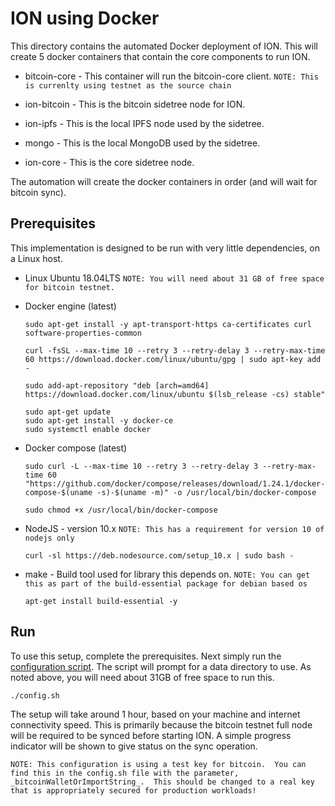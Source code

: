# ION using Docker 

This directory contains the automated Docker deployment of ION.  This will create 5 docker containers that contain the core components to run ION.

- bitcoin-core - This container will run the bitcoin-core client.  `NOTE: This is currenlty using testnet as the source chain`

- ion-bitcoin - This is the bitcoin sidetree node for ION.

- ion-ipfs - This is the local IPFS node used by the sidetree.

- mongo - This is the local MongoDB used by the sidetree.

- ion-core - This is the core sidetree node.

The automation will create the docker containers in order (and will wait for bitcoin sync).

## Prerequisites

This implementation is designed to be run with very little dependencies, on a Linux host.

- Linux Ubuntu 18.04LTS  `NOTE: You will need about 31 GB of free space for bitcoin testnet.`

- Docker engine (latest)
  ```
  sudo apt-get install -y apt-transport-https ca-certificates curl software-properties-common

  curl -fsSL --max-time 10 --retry 3 --retry-delay 3 --retry-max-time 60 https://download.docker.com/linux/ubuntu/gpg | sudo apt-key add -

  sudo add-apt-repository "deb [arch=amd64] https://download.docker.com/linux/ubuntu $(lsb_release -cs) stable"

  sudo apt-get update
  sudo apt-get install -y docker-ce
  sudo systemctl enable docker
  ```

- Docker compose (latest)
  ```
  sudo curl -L --max-time 10 --retry 3 --retry-delay 3 --retry-max-time 60 "https://github.com/docker/compose/releases/download/1.24.1/docker-compose-$(uname -s)-$(uname -m)" -o /usr/local/bin/docker-compose

  sudo chmod +x /usr/local/bin/docker-compose
  ```

- NodeJS - version 10.x   `NOTE: This has a requirement for version 10 of nodejs only`
  ```
  curl -sl https://deb.nodesource.com/setup_10.x | sudo bash -
  ```

- make - Build tool used for library this depends on.  `NOTE: You can get this as part of the build-essential package for debian based os`
  ```
  apt-get install build-essential -y
  ```

## Run

To use this setup, complete the prerequisites.  Next simply run the [configuration script](config.sh).  The script will prompt for a data directory to use.  As noted above, you will need about 31GB of free space to run this.

```
./config.sh
```

The setup will take around 1 hour, based on your machine and internet connectivity speed.  This is primarily because the bitcoin testnet full node will be required to be synced before starting ION.  A simple progress indicator will be shown to give status on the sync operation.

`NOTE: This configuration is using a test key for bitcoin.  You can find this in the config.sh file with the parameter, _bitcoinWalletOrImportString_.  This should be changed to a real key that is appropriately secured for production workloads!`